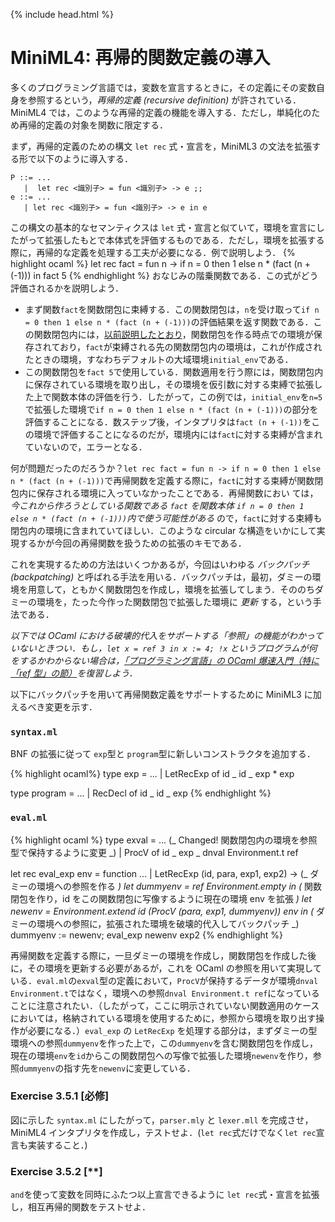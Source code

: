 {% include head.html %}

# MiniML4: 再帰的関数定義の導入

多くのプログラミング言語では，変数を宣言するときに，その定義にその変数自身を参照するという，_再帰的定義 (recursive definition)_ が許されている．MiniML4 では，このような再帰的定義の機能を導入する．ただし，単純化のため再帰的定義の対象を関数に限定する．

まず，再帰的定義のための構文 `let rec` 式・宣言を，MiniML3 の文法を拡張する形で以下のように導入する．

```
P ::= ...
   |  let rec <識別子> = fun <識別子> -> e ;;
e ::= ...
   | let rec <識別子> = fun <識別子> -> e in e
```

この構文の基本的なセマンティクスは `let` 式・宣言と似ていて，環境を宣言にしたがって拡張したもとで本体式を評価するものである．ただし，環境を拡張する際に，再帰的な定義を処理する工夫が必要になる．例で説明しよう．
{% highlight ocaml %}
let rec fact = fun n -> if n = 0 then 1 else n \* (fact (n + (-1))) in
fact 5
{% endhighlight %}
おなじみの階乗関数である．この式がどう評価されるかを説明しよう．

- まず関数`fact`を関数閉包に束縛する．この関数閉包は，`n`を受け取って`if n = 0 then 1 else n * (fact (n + (-1)))`の評価結果を返す関数である．この関数閉包内には，[以前説明したとおり](chap03-5.md#closure)，関数閉包を作る時点での環境が保存されており，`fact`が束縛される先の関数閉包内の環境は，これが作成されたときの環境，すなわちデフォルトの大域環境`initial_env`である．
- この関数閉包を`fact 5`で使用している．関数適用を行う際には，関数閉包内に保存されている環境を取り出し，その環境を仮引数に対する束縛で拡張した上で関数本体の評価を行う．したがって，この例では，`initial_env`を`n=5`で拡張した環境で`if n = 0 then 1 else n * (fact (n + (-1)))`の部分を評価することになる．数ステップ後，インタプリタは`fact (n + (-1))`をこの環境で評価することになるのだが，環境内には`fact`に対する束縛が含まれていないので，エラーとなる．

何が問題だったのだろうか？`let rec fact = fun n -> if n = 0 then 1 else n * (fact (n + (-1)))`で再帰関数を定義する際に，`fact`に対する束縛が関数閉包内に保存される環境に入っていなかったことである．再帰関数におい
ては， _今これから作ろうとしている関数である `fact` を関数本体 `if n = 0 then 1 else n * (fact (n + (-1)))`内で使う可能性がある_ ので，`fact`に対する束縛も閉包内の環境に含まれていてほしい．このような circular な構造をいかにして実現するかが今回の再帰関数を扱うための拡張のキモである．

これを実現するための方法はいくつかあるが，今回はいわゆる _バックパッチ (backpatching)_ と呼ばれる手法を用いる．バックパッチは，最初，ダミーの環境を用意して，ともかく関数閉包を作成し，環境を拡張してしまう．そののちダミーの環境を，たった今作った関数閉包で拡張した環境に _更新_ する，という手法である．

_以下では OCaml における破壊的代入をサポートする「参照」の機能がわかっていないときつい．もし，`let x = ref 3 in x := 4; !x` というプログラムが何をするかわからない場合は，[「プログラミング言語」の OCaml 爆速入門（特に「ref 型」の節）](https://www.fos.kuis.kyoto-u.ac.jp/~igarashi/class/pl/03-ocaml.html)を復習しよう．_

以下にバックパッチを用いて再帰関数定義をサポートするために MiniML3 に加えるべき変更を示す．

### `syntax.ml`

BNF の拡張に従って `exp`型と `program`型に新しいコンストラクタを追加する．

{% highlight ocaml%}
type exp =
...
| LetRecExp of id _ id _ exp \* exp

type program =
...
| RecDecl of id _ id _ exp
{% endhighlight %}

### `eval.ml`

{% highlight ocaml %}
type exval =
...
(_ Changed! 関数閉包内の環境を参照型で保持するように変更 _)
| ProcV of id _ exp _ dnval Environment.t ref

let rec eval_exp env = function
...
| LetRecExp (id, para, exp1, exp2) ->
(_ ダミーの環境への参照を作る _)
let dummyenv = ref Environment.empty in
(_ 関数閉包を作り，id をこの関数閉包に写像するように現在の環境 env を拡張 _)
let newenv = Environment.extend id (ProcV (para, exp1, dummyenv)) env in
(_ ダミーの環境への参照に，拡張された環境を破壊的代入してバックパッチ _)
dummyenv := newenv;
eval_exp newenv exp2
{% endhighlight %}

再帰関数を定義する際に，一旦ダミーの環境を作成し，関数閉包を作成した後に，その環境を更新する必要があるが，これを OCaml の参照を用いて実現している．`eval.ml`の`exval`型の定義において，`ProcV`が保持するデータが環境`dnval Environment.t`ではなく，環境への参照`dnval Environment.t ref`になっていることに注意されたい．（したがって，ここに明示されていない関数適用のケースにおいては，格納されている環境を使用するために，参照から環境を取り出す操作が必要になる．）`eval_exp` の `LetRecExp` を処理する部分は，まずダミーの型環境への参照`dummyenv`を作った上で，この`dummyenv`を含む関数閉包を作成し，現在の環境`env`を`id`からこの関数閉包への写像で拡張した環境`newenv`を作り，参照`dummyenv`の指す先を`newenv`に変更している．

### Exercise 3.5.1 [必修]

図に示した `syntax.ml` にしたがって，`parser.mly` と `lexer.mll` を完成させ，MiniML4 インタプリタを作成し，テストせよ．(`let rec`式だけでなく`let rec`宣言も実装すること．)

### Exercise 3.5.2 [**]

`and`を使って変数を同時にふたつ以上宣言できるように `let rec`式・宣言を拡張し，相互再帰的関数をテストせよ．
